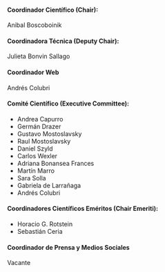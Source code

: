 #### Coordinador Científico (Chair):
Anibal Boscoboinik

#### Coordinadora Técnica (Deputy Chair):
Julieta Bonvin Sallago

#### Coordinador Web
Andrés Colubri

#### Comité Científico (Executive Committee):
- Andrea Capurro
- Germán Drazer
- Gustavo Mostoslavsky
- Raul Mostoslavsky
- Daniel Szyld
- Carlos Wexler
- Adriana Bonansea Frances
- Martín Marro
- Sara Solla
- Gabriela de Larrañaga
- Andrés Colubri

#### Coordinadores Científicos Eméritos (Chair Emeriti):
- Horacio G. Rotstein
- Sebastián Ceria

#### Coordinador de Prensa y Medios Sociales
Vacante
